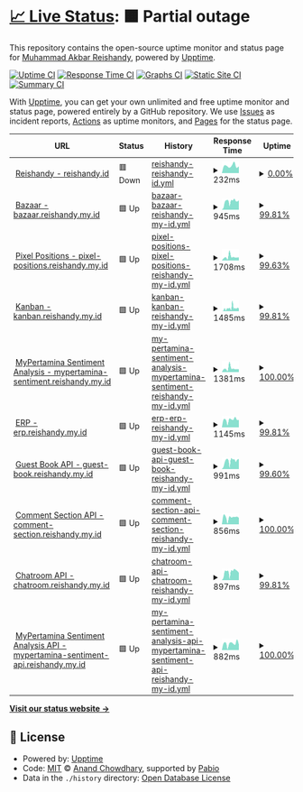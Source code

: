 # [📈 Live Status](https://Reishandy.github.io/upptime): <!--live status--> **🟧 Partial outage**

This repository contains the open-source uptime monitor and status page for [Muhammad Akbar Reishandy](https://reishandy.my.id/), powered by [Upptime](https://github.com/upptime/upptime).

[![Uptime CI](https://github.com/Reishandy/upptime/workflows/Uptime%20CI/badge.svg)](https://github.com/Reishandy/upptime/actions?query=workflow%3A%22Uptime+CI%22)
[![Response Time CI](https://github.com/Reishandy/upptime/workflows/Response%20Time%20CI/badge.svg)](https://github.com/Reishandy/upptime/actions?query=workflow%3A%22Response+Time+CI%22)
[![Graphs CI](https://github.com/Reishandy/upptime/workflows/Graphs%20CI/badge.svg)](https://github.com/Reishandy/upptime/actions?query=workflow%3A%22Graphs+CI%22)
[![Static Site CI](https://github.com/Reishandy/upptime/workflows/Static%20Site%20CI/badge.svg)](https://github.com/Reishandy/upptime/actions?query=workflow%3A%22Static+Site+CI%22)
[![Summary CI](https://github.com/Reishandy/upptime/workflows/Summary%20CI/badge.svg)](https://github.com/Reishandy/upptime/actions?query=workflow%3A%22Summary+CI%22)

With [Upptime](https://upptime.js.org), you can get your own unlimited and free uptime monitor and status page, powered entirely by a GitHub repository. We use [Issues](https://github.com/Reishandy/upptime/issues) as incident reports, [Actions](https://github.com/Reishandy/upptime/actions) as uptime monitors, and [Pages](https://Reishandy.github.io/upptime) for the status page.

<!--start: status pages-->
<!-- This summary is generated by Upptime (https://github.com/upptime/upptime) -->
<!-- Do not edit this manually, your changes will be overwritten -->
<!-- prettier-ignore -->
| URL | Status | History | Response Time | Uptime |
| --- | ------ | ------- | ------------- | ------ |
| <img alt="" src="https://icons.duckduckgo.com/ip3/reishandy.id.ico" height="13"> [Reishandy - reishandy.id](https://reishandy.id) | 🟥 Down | [reishandy-reishandy-id.yml](https://github.com/Reishandy/upptime/commits/HEAD/history/reishandy-reishandy-id.yml) | <details><summary><img alt="Response time graph" src="./graphs/reishandy-reishandy-id/response-time-week.png" height="20"> 232ms</summary><br><a href="https://status.reishandy.my.id/history/reishandy-reishandy-id"><img alt="Response time 232" src="https://img.shields.io/endpoint?url=https%3A%2F%2Fraw.githubusercontent.com%2FReishandy%2Fupptime%2FHEAD%2Fapi%2Freishandy-reishandy-id%2Fresponse-time.json"></a><br><a href="https://status.reishandy.my.id/history/reishandy-reishandy-id"><img alt="24-hour response time 232" src="https://img.shields.io/endpoint?url=https%3A%2F%2Fraw.githubusercontent.com%2FReishandy%2Fupptime%2FHEAD%2Fapi%2Freishandy-reishandy-id%2Fresponse-time-day.json"></a><br><a href="https://status.reishandy.my.id/history/reishandy-reishandy-id"><img alt="7-day response time 232" src="https://img.shields.io/endpoint?url=https%3A%2F%2Fraw.githubusercontent.com%2FReishandy%2Fupptime%2FHEAD%2Fapi%2Freishandy-reishandy-id%2Fresponse-time-week.json"></a><br><a href="https://status.reishandy.my.id/history/reishandy-reishandy-id"><img alt="30-day response time 232" src="https://img.shields.io/endpoint?url=https%3A%2F%2Fraw.githubusercontent.com%2FReishandy%2Fupptime%2FHEAD%2Fapi%2Freishandy-reishandy-id%2Fresponse-time-month.json"></a><br><a href="https://status.reishandy.my.id/history/reishandy-reishandy-id"><img alt="1-year response time 232" src="https://img.shields.io/endpoint?url=https%3A%2F%2Fraw.githubusercontent.com%2FReishandy%2Fupptime%2FHEAD%2Fapi%2Freishandy-reishandy-id%2Fresponse-time-year.json"></a></details> | <details><summary><a href="https://status.reishandy.my.id/history/reishandy-reishandy-id">0.00%</a></summary><a href="https://status.reishandy.my.id/history/reishandy-reishandy-id"><img alt="All-time uptime 0.00%" src="https://img.shields.io/endpoint?url=https%3A%2F%2Fraw.githubusercontent.com%2FReishandy%2Fupptime%2FHEAD%2Fapi%2Freishandy-reishandy-id%2Fuptime.json"></a><br><a href="https://status.reishandy.my.id/history/reishandy-reishandy-id"><img alt="24-hour uptime 0.00%" src="https://img.shields.io/endpoint?url=https%3A%2F%2Fraw.githubusercontent.com%2FReishandy%2Fupptime%2FHEAD%2Fapi%2Freishandy-reishandy-id%2Fuptime-day.json"></a><br><a href="https://status.reishandy.my.id/history/reishandy-reishandy-id"><img alt="7-day uptime 0.00%" src="https://img.shields.io/endpoint?url=https%3A%2F%2Fraw.githubusercontent.com%2FReishandy%2Fupptime%2FHEAD%2Fapi%2Freishandy-reishandy-id%2Fuptime-week.json"></a><br><a href="https://status.reishandy.my.id/history/reishandy-reishandy-id"><img alt="30-day uptime 0.00%" src="https://img.shields.io/endpoint?url=https%3A%2F%2Fraw.githubusercontent.com%2FReishandy%2Fupptime%2FHEAD%2Fapi%2Freishandy-reishandy-id%2Fuptime-month.json"></a><br><a href="https://status.reishandy.my.id/history/reishandy-reishandy-id"><img alt="1-year uptime 0.00%" src="https://img.shields.io/endpoint?url=https%3A%2F%2Fraw.githubusercontent.com%2FReishandy%2Fupptime%2FHEAD%2Fapi%2Freishandy-reishandy-id%2Fuptime-year.json"></a></details>
| <img alt="" src="https://icons.duckduckgo.com/ip3/bazaar.reishandy.my.id.ico" height="13"> [Bazaar - bazaar.reishandy.my.id](https://bazaar.reishandy.my.id) | 🟩 Up | [bazaar-bazaar-reishandy-my-id.yml](https://github.com/Reishandy/upptime/commits/HEAD/history/bazaar-bazaar-reishandy-my-id.yml) | <details><summary><img alt="Response time graph" src="./graphs/bazaar-bazaar-reishandy-my-id/response-time-week.png" height="20"> 945ms</summary><br><a href="https://status.reishandy.my.id/history/bazaar-bazaar-reishandy-my-id"><img alt="Response time 887" src="https://img.shields.io/endpoint?url=https%3A%2F%2Fraw.githubusercontent.com%2FReishandy%2Fupptime%2FHEAD%2Fapi%2Fbazaar-bazaar-reishandy-my-id%2Fresponse-time.json"></a><br><a href="https://status.reishandy.my.id/history/bazaar-bazaar-reishandy-my-id"><img alt="24-hour response time 1110" src="https://img.shields.io/endpoint?url=https%3A%2F%2Fraw.githubusercontent.com%2FReishandy%2Fupptime%2FHEAD%2Fapi%2Fbazaar-bazaar-reishandy-my-id%2Fresponse-time-day.json"></a><br><a href="https://status.reishandy.my.id/history/bazaar-bazaar-reishandy-my-id"><img alt="7-day response time 945" src="https://img.shields.io/endpoint?url=https%3A%2F%2Fraw.githubusercontent.com%2FReishandy%2Fupptime%2FHEAD%2Fapi%2Fbazaar-bazaar-reishandy-my-id%2Fresponse-time-week.json"></a><br><a href="https://status.reishandy.my.id/history/bazaar-bazaar-reishandy-my-id"><img alt="30-day response time 919" src="https://img.shields.io/endpoint?url=https%3A%2F%2Fraw.githubusercontent.com%2FReishandy%2Fupptime%2FHEAD%2Fapi%2Fbazaar-bazaar-reishandy-my-id%2Fresponse-time-month.json"></a><br><a href="https://status.reishandy.my.id/history/bazaar-bazaar-reishandy-my-id"><img alt="1-year response time 887" src="https://img.shields.io/endpoint?url=https%3A%2F%2Fraw.githubusercontent.com%2FReishandy%2Fupptime%2FHEAD%2Fapi%2Fbazaar-bazaar-reishandy-my-id%2Fresponse-time-year.json"></a></details> | <details><summary><a href="https://status.reishandy.my.id/history/bazaar-bazaar-reishandy-my-id">99.81%</a></summary><a href="https://status.reishandy.my.id/history/bazaar-bazaar-reishandy-my-id"><img alt="All-time uptime 99.15%" src="https://img.shields.io/endpoint?url=https%3A%2F%2Fraw.githubusercontent.com%2FReishandy%2Fupptime%2FHEAD%2Fapi%2Fbazaar-bazaar-reishandy-my-id%2Fuptime.json"></a><br><a href="https://status.reishandy.my.id/history/bazaar-bazaar-reishandy-my-id"><img alt="24-hour uptime 100.00%" src="https://img.shields.io/endpoint?url=https%3A%2F%2Fraw.githubusercontent.com%2FReishandy%2Fupptime%2FHEAD%2Fapi%2Fbazaar-bazaar-reishandy-my-id%2Fuptime-day.json"></a><br><a href="https://status.reishandy.my.id/history/bazaar-bazaar-reishandy-my-id"><img alt="7-day uptime 99.81%" src="https://img.shields.io/endpoint?url=https%3A%2F%2Fraw.githubusercontent.com%2FReishandy%2Fupptime%2FHEAD%2Fapi%2Fbazaar-bazaar-reishandy-my-id%2Fuptime-week.json"></a><br><a href="https://status.reishandy.my.id/history/bazaar-bazaar-reishandy-my-id"><img alt="30-day uptime 99.87%" src="https://img.shields.io/endpoint?url=https%3A%2F%2Fraw.githubusercontent.com%2FReishandy%2Fupptime%2FHEAD%2Fapi%2Fbazaar-bazaar-reishandy-my-id%2Fuptime-month.json"></a><br><a href="https://status.reishandy.my.id/history/bazaar-bazaar-reishandy-my-id"><img alt="1-year uptime 99.15%" src="https://img.shields.io/endpoint?url=https%3A%2F%2Fraw.githubusercontent.com%2FReishandy%2Fupptime%2FHEAD%2Fapi%2Fbazaar-bazaar-reishandy-my-id%2Fuptime-year.json"></a></details>
| <img alt="" src="https://icons.duckduckgo.com/ip3/pixel-positions.reishandy.my.id.ico" height="13"> [Pixel Positions - pixel-positions.reishandy.my.id](https://pixel-positions.reishandy.my.id) | 🟩 Up | [pixel-positions-pixel-positions-reishandy-my-id.yml](https://github.com/Reishandy/upptime/commits/HEAD/history/pixel-positions-pixel-positions-reishandy-my-id.yml) | <details><summary><img alt="Response time graph" src="./graphs/pixel-positions-pixel-positions-reishandy-my-id/response-time-week.png" height="20"> 1708ms</summary><br><a href="https://status.reishandy.my.id/history/pixel-positions-pixel-positions-reishandy-my-id"><img alt="Response time 1529" src="https://img.shields.io/endpoint?url=https%3A%2F%2Fraw.githubusercontent.com%2FReishandy%2Fupptime%2FHEAD%2Fapi%2Fpixel-positions-pixel-positions-reishandy-my-id%2Fresponse-time.json"></a><br><a href="https://status.reishandy.my.id/history/pixel-positions-pixel-positions-reishandy-my-id"><img alt="24-hour response time 1401" src="https://img.shields.io/endpoint?url=https%3A%2F%2Fraw.githubusercontent.com%2FReishandy%2Fupptime%2FHEAD%2Fapi%2Fpixel-positions-pixel-positions-reishandy-my-id%2Fresponse-time-day.json"></a><br><a href="https://status.reishandy.my.id/history/pixel-positions-pixel-positions-reishandy-my-id"><img alt="7-day response time 1708" src="https://img.shields.io/endpoint?url=https%3A%2F%2Fraw.githubusercontent.com%2FReishandy%2Fupptime%2FHEAD%2Fapi%2Fpixel-positions-pixel-positions-reishandy-my-id%2Fresponse-time-week.json"></a><br><a href="https://status.reishandy.my.id/history/pixel-positions-pixel-positions-reishandy-my-id"><img alt="30-day response time 1460" src="https://img.shields.io/endpoint?url=https%3A%2F%2Fraw.githubusercontent.com%2FReishandy%2Fupptime%2FHEAD%2Fapi%2Fpixel-positions-pixel-positions-reishandy-my-id%2Fresponse-time-month.json"></a><br><a href="https://status.reishandy.my.id/history/pixel-positions-pixel-positions-reishandy-my-id"><img alt="1-year response time 1529" src="https://img.shields.io/endpoint?url=https%3A%2F%2Fraw.githubusercontent.com%2FReishandy%2Fupptime%2FHEAD%2Fapi%2Fpixel-positions-pixel-positions-reishandy-my-id%2Fresponse-time-year.json"></a></details> | <details><summary><a href="https://status.reishandy.my.id/history/pixel-positions-pixel-positions-reishandy-my-id">99.63%</a></summary><a href="https://status.reishandy.my.id/history/pixel-positions-pixel-positions-reishandy-my-id"><img alt="All-time uptime 99.14%" src="https://img.shields.io/endpoint?url=https%3A%2F%2Fraw.githubusercontent.com%2FReishandy%2Fupptime%2FHEAD%2Fapi%2Fpixel-positions-pixel-positions-reishandy-my-id%2Fuptime.json"></a><br><a href="https://status.reishandy.my.id/history/pixel-positions-pixel-positions-reishandy-my-id"><img alt="24-hour uptime 98.75%" src="https://img.shields.io/endpoint?url=https%3A%2F%2Fraw.githubusercontent.com%2FReishandy%2Fupptime%2FHEAD%2Fapi%2Fpixel-positions-pixel-positions-reishandy-my-id%2Fuptime-day.json"></a><br><a href="https://status.reishandy.my.id/history/pixel-positions-pixel-positions-reishandy-my-id"><img alt="7-day uptime 99.63%" src="https://img.shields.io/endpoint?url=https%3A%2F%2Fraw.githubusercontent.com%2FReishandy%2Fupptime%2FHEAD%2Fapi%2Fpixel-positions-pixel-positions-reishandy-my-id%2Fuptime-week.json"></a><br><a href="https://status.reishandy.my.id/history/pixel-positions-pixel-positions-reishandy-my-id"><img alt="30-day uptime 99.86%" src="https://img.shields.io/endpoint?url=https%3A%2F%2Fraw.githubusercontent.com%2FReishandy%2Fupptime%2FHEAD%2Fapi%2Fpixel-positions-pixel-positions-reishandy-my-id%2Fuptime-month.json"></a><br><a href="https://status.reishandy.my.id/history/pixel-positions-pixel-positions-reishandy-my-id"><img alt="1-year uptime 99.14%" src="https://img.shields.io/endpoint?url=https%3A%2F%2Fraw.githubusercontent.com%2FReishandy%2Fupptime%2FHEAD%2Fapi%2Fpixel-positions-pixel-positions-reishandy-my-id%2Fuptime-year.json"></a></details>
| <img alt="" src="https://icons.duckduckgo.com/ip3/kanban.reishandy.my.id.ico" height="13"> [Kanban - kanban.reishandy.my.id](https://kanban.reishandy.my.id) | 🟩 Up | [kanban-kanban-reishandy-my-id.yml](https://github.com/Reishandy/upptime/commits/HEAD/history/kanban-kanban-reishandy-my-id.yml) | <details><summary><img alt="Response time graph" src="./graphs/kanban-kanban-reishandy-my-id/response-time-week.png" height="20"> 1485ms</summary><br><a href="https://status.reishandy.my.id/history/kanban-kanban-reishandy-my-id"><img alt="Response time 1255" src="https://img.shields.io/endpoint?url=https%3A%2F%2Fraw.githubusercontent.com%2FReishandy%2Fupptime%2FHEAD%2Fapi%2Fkanban-kanban-reishandy-my-id%2Fresponse-time.json"></a><br><a href="https://status.reishandy.my.id/history/kanban-kanban-reishandy-my-id"><img alt="24-hour response time 1300" src="https://img.shields.io/endpoint?url=https%3A%2F%2Fraw.githubusercontent.com%2FReishandy%2Fupptime%2FHEAD%2Fapi%2Fkanban-kanban-reishandy-my-id%2Fresponse-time-day.json"></a><br><a href="https://status.reishandy.my.id/history/kanban-kanban-reishandy-my-id"><img alt="7-day response time 1485" src="https://img.shields.io/endpoint?url=https%3A%2F%2Fraw.githubusercontent.com%2FReishandy%2Fupptime%2FHEAD%2Fapi%2Fkanban-kanban-reishandy-my-id%2Fresponse-time-week.json"></a><br><a href="https://status.reishandy.my.id/history/kanban-kanban-reishandy-my-id"><img alt="30-day response time 1205" src="https://img.shields.io/endpoint?url=https%3A%2F%2Fraw.githubusercontent.com%2FReishandy%2Fupptime%2FHEAD%2Fapi%2Fkanban-kanban-reishandy-my-id%2Fresponse-time-month.json"></a><br><a href="https://status.reishandy.my.id/history/kanban-kanban-reishandy-my-id"><img alt="1-year response time 1255" src="https://img.shields.io/endpoint?url=https%3A%2F%2Fraw.githubusercontent.com%2FReishandy%2Fupptime%2FHEAD%2Fapi%2Fkanban-kanban-reishandy-my-id%2Fresponse-time-year.json"></a></details> | <details><summary><a href="https://status.reishandy.my.id/history/kanban-kanban-reishandy-my-id">99.81%</a></summary><a href="https://status.reishandy.my.id/history/kanban-kanban-reishandy-my-id"><img alt="All-time uptime 99.13%" src="https://img.shields.io/endpoint?url=https%3A%2F%2Fraw.githubusercontent.com%2FReishandy%2Fupptime%2FHEAD%2Fapi%2Fkanban-kanban-reishandy-my-id%2Fuptime.json"></a><br><a href="https://status.reishandy.my.id/history/kanban-kanban-reishandy-my-id"><img alt="24-hour uptime 100.00%" src="https://img.shields.io/endpoint?url=https%3A%2F%2Fraw.githubusercontent.com%2FReishandy%2Fupptime%2FHEAD%2Fapi%2Fkanban-kanban-reishandy-my-id%2Fuptime-day.json"></a><br><a href="https://status.reishandy.my.id/history/kanban-kanban-reishandy-my-id"><img alt="7-day uptime 99.81%" src="https://img.shields.io/endpoint?url=https%3A%2F%2Fraw.githubusercontent.com%2FReishandy%2Fupptime%2FHEAD%2Fapi%2Fkanban-kanban-reishandy-my-id%2Fuptime-week.json"></a><br><a href="https://status.reishandy.my.id/history/kanban-kanban-reishandy-my-id"><img alt="30-day uptime 99.84%" src="https://img.shields.io/endpoint?url=https%3A%2F%2Fraw.githubusercontent.com%2FReishandy%2Fupptime%2FHEAD%2Fapi%2Fkanban-kanban-reishandy-my-id%2Fuptime-month.json"></a><br><a href="https://status.reishandy.my.id/history/kanban-kanban-reishandy-my-id"><img alt="1-year uptime 99.13%" src="https://img.shields.io/endpoint?url=https%3A%2F%2Fraw.githubusercontent.com%2FReishandy%2Fupptime%2FHEAD%2Fapi%2Fkanban-kanban-reishandy-my-id%2Fuptime-year.json"></a></details>
| <img alt="" src="https://icons.duckduckgo.com/ip3/mypertamina-sentiment.reishandy.my.id.ico" height="13"> [MyPertamina Sentiment Analysis - mypertamina-sentiment.reishandy.my.id](https://mypertamina-sentiment.reishandy.my.id) | 🟩 Up | [my-pertamina-sentiment-analysis-mypertamina-sentiment-reishandy-my-id.yml](https://github.com/Reishandy/upptime/commits/HEAD/history/my-pertamina-sentiment-analysis-mypertamina-sentiment-reishandy-my-id.yml) | <details><summary><img alt="Response time graph" src="./graphs/my-pertamina-sentiment-analysis-mypertamina-sentiment-reishandy-my-id/response-time-week.png" height="20"> 1381ms</summary><br><a href="https://status.reishandy.my.id/history/my-pertamina-sentiment-analysis-mypertamina-sentiment-reishandy-my-id"><img alt="Response time 1159" src="https://img.shields.io/endpoint?url=https%3A%2F%2Fraw.githubusercontent.com%2FReishandy%2Fupptime%2FHEAD%2Fapi%2Fmy-pertamina-sentiment-analysis-mypertamina-sentiment-reishandy-my-id%2Fresponse-time.json"></a><br><a href="https://status.reishandy.my.id/history/my-pertamina-sentiment-analysis-mypertamina-sentiment-reishandy-my-id"><img alt="24-hour response time 1223" src="https://img.shields.io/endpoint?url=https%3A%2F%2Fraw.githubusercontent.com%2FReishandy%2Fupptime%2FHEAD%2Fapi%2Fmy-pertamina-sentiment-analysis-mypertamina-sentiment-reishandy-my-id%2Fresponse-time-day.json"></a><br><a href="https://status.reishandy.my.id/history/my-pertamina-sentiment-analysis-mypertamina-sentiment-reishandy-my-id"><img alt="7-day response time 1381" src="https://img.shields.io/endpoint?url=https%3A%2F%2Fraw.githubusercontent.com%2FReishandy%2Fupptime%2FHEAD%2Fapi%2Fmy-pertamina-sentiment-analysis-mypertamina-sentiment-reishandy-my-id%2Fresponse-time-week.json"></a><br><a href="https://status.reishandy.my.id/history/my-pertamina-sentiment-analysis-mypertamina-sentiment-reishandy-my-id"><img alt="30-day response time 1097" src="https://img.shields.io/endpoint?url=https%3A%2F%2Fraw.githubusercontent.com%2FReishandy%2Fupptime%2FHEAD%2Fapi%2Fmy-pertamina-sentiment-analysis-mypertamina-sentiment-reishandy-my-id%2Fresponse-time-month.json"></a><br><a href="https://status.reishandy.my.id/history/my-pertamina-sentiment-analysis-mypertamina-sentiment-reishandy-my-id"><img alt="1-year response time 1159" src="https://img.shields.io/endpoint?url=https%3A%2F%2Fraw.githubusercontent.com%2FReishandy%2Fupptime%2FHEAD%2Fapi%2Fmy-pertamina-sentiment-analysis-mypertamina-sentiment-reishandy-my-id%2Fresponse-time-year.json"></a></details> | <details><summary><a href="https://status.reishandy.my.id/history/my-pertamina-sentiment-analysis-mypertamina-sentiment-reishandy-my-id">100.00%</a></summary><a href="https://status.reishandy.my.id/history/my-pertamina-sentiment-analysis-mypertamina-sentiment-reishandy-my-id"><img alt="All-time uptime 100.00%" src="https://img.shields.io/endpoint?url=https%3A%2F%2Fraw.githubusercontent.com%2FReishandy%2Fupptime%2FHEAD%2Fapi%2Fmy-pertamina-sentiment-analysis-mypertamina-sentiment-reishandy-my-id%2Fuptime.json"></a><br><a href="https://status.reishandy.my.id/history/my-pertamina-sentiment-analysis-mypertamina-sentiment-reishandy-my-id"><img alt="24-hour uptime 100.00%" src="https://img.shields.io/endpoint?url=https%3A%2F%2Fraw.githubusercontent.com%2FReishandy%2Fupptime%2FHEAD%2Fapi%2Fmy-pertamina-sentiment-analysis-mypertamina-sentiment-reishandy-my-id%2Fuptime-day.json"></a><br><a href="https://status.reishandy.my.id/history/my-pertamina-sentiment-analysis-mypertamina-sentiment-reishandy-my-id"><img alt="7-day uptime 100.00%" src="https://img.shields.io/endpoint?url=https%3A%2F%2Fraw.githubusercontent.com%2FReishandy%2Fupptime%2FHEAD%2Fapi%2Fmy-pertamina-sentiment-analysis-mypertamina-sentiment-reishandy-my-id%2Fuptime-week.json"></a><br><a href="https://status.reishandy.my.id/history/my-pertamina-sentiment-analysis-mypertamina-sentiment-reishandy-my-id"><img alt="30-day uptime 100.00%" src="https://img.shields.io/endpoint?url=https%3A%2F%2Fraw.githubusercontent.com%2FReishandy%2Fupptime%2FHEAD%2Fapi%2Fmy-pertamina-sentiment-analysis-mypertamina-sentiment-reishandy-my-id%2Fuptime-month.json"></a><br><a href="https://status.reishandy.my.id/history/my-pertamina-sentiment-analysis-mypertamina-sentiment-reishandy-my-id"><img alt="1-year uptime 100.00%" src="https://img.shields.io/endpoint?url=https%3A%2F%2Fraw.githubusercontent.com%2FReishandy%2Fupptime%2FHEAD%2Fapi%2Fmy-pertamina-sentiment-analysis-mypertamina-sentiment-reishandy-my-id%2Fuptime-year.json"></a></details>
| <img alt="" src="https://icons.duckduckgo.com/ip3/erp.reishandy.my.id.ico" height="13"> [ERP - erp.reishandy.my.id](https://erp.reishandy.my.id) | 🟩 Up | [erp-erp-reishandy-my-id.yml](https://github.com/Reishandy/upptime/commits/HEAD/history/erp-erp-reishandy-my-id.yml) | <details><summary><img alt="Response time graph" src="./graphs/erp-erp-reishandy-my-id/response-time-week.png" height="20"> 1145ms</summary><br><a href="https://status.reishandy.my.id/history/erp-erp-reishandy-my-id"><img alt="Response time 1306" src="https://img.shields.io/endpoint?url=https%3A%2F%2Fraw.githubusercontent.com%2FReishandy%2Fupptime%2FHEAD%2Fapi%2Ferp-erp-reishandy-my-id%2Fresponse-time.json"></a><br><a href="https://status.reishandy.my.id/history/erp-erp-reishandy-my-id"><img alt="24-hour response time 1094" src="https://img.shields.io/endpoint?url=https%3A%2F%2Fraw.githubusercontent.com%2FReishandy%2Fupptime%2FHEAD%2Fapi%2Ferp-erp-reishandy-my-id%2Fresponse-time-day.json"></a><br><a href="https://status.reishandy.my.id/history/erp-erp-reishandy-my-id"><img alt="7-day response time 1145" src="https://img.shields.io/endpoint?url=https%3A%2F%2Fraw.githubusercontent.com%2FReishandy%2Fupptime%2FHEAD%2Fapi%2Ferp-erp-reishandy-my-id%2Fresponse-time-week.json"></a><br><a href="https://status.reishandy.my.id/history/erp-erp-reishandy-my-id"><img alt="30-day response time 1140" src="https://img.shields.io/endpoint?url=https%3A%2F%2Fraw.githubusercontent.com%2FReishandy%2Fupptime%2FHEAD%2Fapi%2Ferp-erp-reishandy-my-id%2Fresponse-time-month.json"></a><br><a href="https://status.reishandy.my.id/history/erp-erp-reishandy-my-id"><img alt="1-year response time 1306" src="https://img.shields.io/endpoint?url=https%3A%2F%2Fraw.githubusercontent.com%2FReishandy%2Fupptime%2FHEAD%2Fapi%2Ferp-erp-reishandy-my-id%2Fresponse-time-year.json"></a></details> | <details><summary><a href="https://status.reishandy.my.id/history/erp-erp-reishandy-my-id">99.81%</a></summary><a href="https://status.reishandy.my.id/history/erp-erp-reishandy-my-id"><img alt="All-time uptime 99.26%" src="https://img.shields.io/endpoint?url=https%3A%2F%2Fraw.githubusercontent.com%2FReishandy%2Fupptime%2FHEAD%2Fapi%2Ferp-erp-reishandy-my-id%2Fuptime.json"></a><br><a href="https://status.reishandy.my.id/history/erp-erp-reishandy-my-id"><img alt="24-hour uptime 100.00%" src="https://img.shields.io/endpoint?url=https%3A%2F%2Fraw.githubusercontent.com%2FReishandy%2Fupptime%2FHEAD%2Fapi%2Ferp-erp-reishandy-my-id%2Fuptime-day.json"></a><br><a href="https://status.reishandy.my.id/history/erp-erp-reishandy-my-id"><img alt="7-day uptime 99.81%" src="https://img.shields.io/endpoint?url=https%3A%2F%2Fraw.githubusercontent.com%2FReishandy%2Fupptime%2FHEAD%2Fapi%2Ferp-erp-reishandy-my-id%2Fuptime-week.json"></a><br><a href="https://status.reishandy.my.id/history/erp-erp-reishandy-my-id"><img alt="30-day uptime 99.86%" src="https://img.shields.io/endpoint?url=https%3A%2F%2Fraw.githubusercontent.com%2FReishandy%2Fupptime%2FHEAD%2Fapi%2Ferp-erp-reishandy-my-id%2Fuptime-month.json"></a><br><a href="https://status.reishandy.my.id/history/erp-erp-reishandy-my-id"><img alt="1-year uptime 99.26%" src="https://img.shields.io/endpoint?url=https%3A%2F%2Fraw.githubusercontent.com%2FReishandy%2Fupptime%2FHEAD%2Fapi%2Ferp-erp-reishandy-my-id%2Fuptime-year.json"></a></details>
| <img alt="" src="https://icons.duckduckgo.com/ip3/guest-book.reishandy.my.id.ico" height="13"> [Guest Book API - guest-book.reishandy.my.id](https://guest-book.reishandy.my.id) | 🟩 Up | [guest-book-api-guest-book-reishandy-my-id.yml](https://github.com/Reishandy/upptime/commits/HEAD/history/guest-book-api-guest-book-reishandy-my-id.yml) | <details><summary><img alt="Response time graph" src="./graphs/guest-book-api-guest-book-reishandy-my-id/response-time-week.png" height="20"> 991ms</summary><br><a href="https://status.reishandy.my.id/history/guest-book-api-guest-book-reishandy-my-id"><img alt="Response time 845" src="https://img.shields.io/endpoint?url=https%3A%2F%2Fraw.githubusercontent.com%2FReishandy%2Fupptime%2FHEAD%2Fapi%2Fguest-book-api-guest-book-reishandy-my-id%2Fresponse-time.json"></a><br><a href="https://status.reishandy.my.id/history/guest-book-api-guest-book-reishandy-my-id"><img alt="24-hour response time 1129" src="https://img.shields.io/endpoint?url=https%3A%2F%2Fraw.githubusercontent.com%2FReishandy%2Fupptime%2FHEAD%2Fapi%2Fguest-book-api-guest-book-reishandy-my-id%2Fresponse-time-day.json"></a><br><a href="https://status.reishandy.my.id/history/guest-book-api-guest-book-reishandy-my-id"><img alt="7-day response time 991" src="https://img.shields.io/endpoint?url=https%3A%2F%2Fraw.githubusercontent.com%2FReishandy%2Fupptime%2FHEAD%2Fapi%2Fguest-book-api-guest-book-reishandy-my-id%2Fresponse-time-week.json"></a><br><a href="https://status.reishandy.my.id/history/guest-book-api-guest-book-reishandy-my-id"><img alt="30-day response time 914" src="https://img.shields.io/endpoint?url=https%3A%2F%2Fraw.githubusercontent.com%2FReishandy%2Fupptime%2FHEAD%2Fapi%2Fguest-book-api-guest-book-reishandy-my-id%2Fresponse-time-month.json"></a><br><a href="https://status.reishandy.my.id/history/guest-book-api-guest-book-reishandy-my-id"><img alt="1-year response time 845" src="https://img.shields.io/endpoint?url=https%3A%2F%2Fraw.githubusercontent.com%2FReishandy%2Fupptime%2FHEAD%2Fapi%2Fguest-book-api-guest-book-reishandy-my-id%2Fresponse-time-year.json"></a></details> | <details><summary><a href="https://status.reishandy.my.id/history/guest-book-api-guest-book-reishandy-my-id">99.60%</a></summary><a href="https://status.reishandy.my.id/history/guest-book-api-guest-book-reishandy-my-id"><img alt="All-time uptime 99.12%" src="https://img.shields.io/endpoint?url=https%3A%2F%2Fraw.githubusercontent.com%2FReishandy%2Fupptime%2FHEAD%2Fapi%2Fguest-book-api-guest-book-reishandy-my-id%2Fuptime.json"></a><br><a href="https://status.reishandy.my.id/history/guest-book-api-guest-book-reishandy-my-id"><img alt="24-hour uptime 98.55%" src="https://img.shields.io/endpoint?url=https%3A%2F%2Fraw.githubusercontent.com%2FReishandy%2Fupptime%2FHEAD%2Fapi%2Fguest-book-api-guest-book-reishandy-my-id%2Fuptime-day.json"></a><br><a href="https://status.reishandy.my.id/history/guest-book-api-guest-book-reishandy-my-id"><img alt="7-day uptime 99.60%" src="https://img.shields.io/endpoint?url=https%3A%2F%2Fraw.githubusercontent.com%2FReishandy%2Fupptime%2FHEAD%2Fapi%2Fguest-book-api-guest-book-reishandy-my-id%2Fuptime-week.json"></a><br><a href="https://status.reishandy.my.id/history/guest-book-api-guest-book-reishandy-my-id"><img alt="30-day uptime 99.82%" src="https://img.shields.io/endpoint?url=https%3A%2F%2Fraw.githubusercontent.com%2FReishandy%2Fupptime%2FHEAD%2Fapi%2Fguest-book-api-guest-book-reishandy-my-id%2Fuptime-month.json"></a><br><a href="https://status.reishandy.my.id/history/guest-book-api-guest-book-reishandy-my-id"><img alt="1-year uptime 99.12%" src="https://img.shields.io/endpoint?url=https%3A%2F%2Fraw.githubusercontent.com%2FReishandy%2Fupptime%2FHEAD%2Fapi%2Fguest-book-api-guest-book-reishandy-my-id%2Fuptime-year.json"></a></details>
| <img alt="" src="https://icons.duckduckgo.com/ip3/comment-section.reishandy.my.id.ico" height="13"> [Comment Section API - comment-section.reishandy.my.id](https://comment-section.reishandy.my.id) | 🟩 Up | [comment-section-api-comment-section-reishandy-my-id.yml](https://github.com/Reishandy/upptime/commits/HEAD/history/comment-section-api-comment-section-reishandy-my-id.yml) | <details><summary><img alt="Response time graph" src="./graphs/comment-section-api-comment-section-reishandy-my-id/response-time-week.png" height="20"> 856ms</summary><br><a href="https://status.reishandy.my.id/history/comment-section-api-comment-section-reishandy-my-id"><img alt="Response time 842" src="https://img.shields.io/endpoint?url=https%3A%2F%2Fraw.githubusercontent.com%2FReishandy%2Fupptime%2FHEAD%2Fapi%2Fcomment-section-api-comment-section-reishandy-my-id%2Fresponse-time.json"></a><br><a href="https://status.reishandy.my.id/history/comment-section-api-comment-section-reishandy-my-id"><img alt="24-hour response time 1124" src="https://img.shields.io/endpoint?url=https%3A%2F%2Fraw.githubusercontent.com%2FReishandy%2Fupptime%2FHEAD%2Fapi%2Fcomment-section-api-comment-section-reishandy-my-id%2Fresponse-time-day.json"></a><br><a href="https://status.reishandy.my.id/history/comment-section-api-comment-section-reishandy-my-id"><img alt="7-day response time 856" src="https://img.shields.io/endpoint?url=https%3A%2F%2Fraw.githubusercontent.com%2FReishandy%2Fupptime%2FHEAD%2Fapi%2Fcomment-section-api-comment-section-reishandy-my-id%2Fresponse-time-week.json"></a><br><a href="https://status.reishandy.my.id/history/comment-section-api-comment-section-reishandy-my-id"><img alt="30-day response time 868" src="https://img.shields.io/endpoint?url=https%3A%2F%2Fraw.githubusercontent.com%2FReishandy%2Fupptime%2FHEAD%2Fapi%2Fcomment-section-api-comment-section-reishandy-my-id%2Fresponse-time-month.json"></a><br><a href="https://status.reishandy.my.id/history/comment-section-api-comment-section-reishandy-my-id"><img alt="1-year response time 842" src="https://img.shields.io/endpoint?url=https%3A%2F%2Fraw.githubusercontent.com%2FReishandy%2Fupptime%2FHEAD%2Fapi%2Fcomment-section-api-comment-section-reishandy-my-id%2Fresponse-time-year.json"></a></details> | <details><summary><a href="https://status.reishandy.my.id/history/comment-section-api-comment-section-reishandy-my-id">100.00%</a></summary><a href="https://status.reishandy.my.id/history/comment-section-api-comment-section-reishandy-my-id"><img alt="All-time uptime 100.00%" src="https://img.shields.io/endpoint?url=https%3A%2F%2Fraw.githubusercontent.com%2FReishandy%2Fupptime%2FHEAD%2Fapi%2Fcomment-section-api-comment-section-reishandy-my-id%2Fuptime.json"></a><br><a href="https://status.reishandy.my.id/history/comment-section-api-comment-section-reishandy-my-id"><img alt="24-hour uptime 100.00%" src="https://img.shields.io/endpoint?url=https%3A%2F%2Fraw.githubusercontent.com%2FReishandy%2Fupptime%2FHEAD%2Fapi%2Fcomment-section-api-comment-section-reishandy-my-id%2Fuptime-day.json"></a><br><a href="https://status.reishandy.my.id/history/comment-section-api-comment-section-reishandy-my-id"><img alt="7-day uptime 100.00%" src="https://img.shields.io/endpoint?url=https%3A%2F%2Fraw.githubusercontent.com%2FReishandy%2Fupptime%2FHEAD%2Fapi%2Fcomment-section-api-comment-section-reishandy-my-id%2Fuptime-week.json"></a><br><a href="https://status.reishandy.my.id/history/comment-section-api-comment-section-reishandy-my-id"><img alt="30-day uptime 100.00%" src="https://img.shields.io/endpoint?url=https%3A%2F%2Fraw.githubusercontent.com%2FReishandy%2Fupptime%2FHEAD%2Fapi%2Fcomment-section-api-comment-section-reishandy-my-id%2Fuptime-month.json"></a><br><a href="https://status.reishandy.my.id/history/comment-section-api-comment-section-reishandy-my-id"><img alt="1-year uptime 100.00%" src="https://img.shields.io/endpoint?url=https%3A%2F%2Fraw.githubusercontent.com%2FReishandy%2Fupptime%2FHEAD%2Fapi%2Fcomment-section-api-comment-section-reishandy-my-id%2Fuptime-year.json"></a></details>
| <img alt="" src="https://icons.duckduckgo.com/ip3/chatroom.reishandy.my.id.ico" height="13"> [Chatroom API - chatroom.reishandy.my.id](https://chatroom.reishandy.my.id) | 🟩 Up | [chatroom-api-chatroom-reishandy-my-id.yml](https://github.com/Reishandy/upptime/commits/HEAD/history/chatroom-api-chatroom-reishandy-my-id.yml) | <details><summary><img alt="Response time graph" src="./graphs/chatroom-api-chatroom-reishandy-my-id/response-time-week.png" height="20"> 897ms</summary><br><a href="https://status.reishandy.my.id/history/chatroom-api-chatroom-reishandy-my-id"><img alt="Response time 789" src="https://img.shields.io/endpoint?url=https%3A%2F%2Fraw.githubusercontent.com%2FReishandy%2Fupptime%2FHEAD%2Fapi%2Fchatroom-api-chatroom-reishandy-my-id%2Fresponse-time.json"></a><br><a href="https://status.reishandy.my.id/history/chatroom-api-chatroom-reishandy-my-id"><img alt="24-hour response time 959" src="https://img.shields.io/endpoint?url=https%3A%2F%2Fraw.githubusercontent.com%2FReishandy%2Fupptime%2FHEAD%2Fapi%2Fchatroom-api-chatroom-reishandy-my-id%2Fresponse-time-day.json"></a><br><a href="https://status.reishandy.my.id/history/chatroom-api-chatroom-reishandy-my-id"><img alt="7-day response time 897" src="https://img.shields.io/endpoint?url=https%3A%2F%2Fraw.githubusercontent.com%2FReishandy%2Fupptime%2FHEAD%2Fapi%2Fchatroom-api-chatroom-reishandy-my-id%2Fresponse-time-week.json"></a><br><a href="https://status.reishandy.my.id/history/chatroom-api-chatroom-reishandy-my-id"><img alt="30-day response time 875" src="https://img.shields.io/endpoint?url=https%3A%2F%2Fraw.githubusercontent.com%2FReishandy%2Fupptime%2FHEAD%2Fapi%2Fchatroom-api-chatroom-reishandy-my-id%2Fresponse-time-month.json"></a><br><a href="https://status.reishandy.my.id/history/chatroom-api-chatroom-reishandy-my-id"><img alt="1-year response time 789" src="https://img.shields.io/endpoint?url=https%3A%2F%2Fraw.githubusercontent.com%2FReishandy%2Fupptime%2FHEAD%2Fapi%2Fchatroom-api-chatroom-reishandy-my-id%2Fresponse-time-year.json"></a></details> | <details><summary><a href="https://status.reishandy.my.id/history/chatroom-api-chatroom-reishandy-my-id">99.81%</a></summary><a href="https://status.reishandy.my.id/history/chatroom-api-chatroom-reishandy-my-id"><img alt="All-time uptime 99.12%" src="https://img.shields.io/endpoint?url=https%3A%2F%2Fraw.githubusercontent.com%2FReishandy%2Fupptime%2FHEAD%2Fapi%2Fchatroom-api-chatroom-reishandy-my-id%2Fuptime.json"></a><br><a href="https://status.reishandy.my.id/history/chatroom-api-chatroom-reishandy-my-id"><img alt="24-hour uptime 100.00%" src="https://img.shields.io/endpoint?url=https%3A%2F%2Fraw.githubusercontent.com%2FReishandy%2Fupptime%2FHEAD%2Fapi%2Fchatroom-api-chatroom-reishandy-my-id%2Fuptime-day.json"></a><br><a href="https://status.reishandy.my.id/history/chatroom-api-chatroom-reishandy-my-id"><img alt="7-day uptime 99.81%" src="https://img.shields.io/endpoint?url=https%3A%2F%2Fraw.githubusercontent.com%2FReishandy%2Fupptime%2FHEAD%2Fapi%2Fchatroom-api-chatroom-reishandy-my-id%2Fuptime-week.json"></a><br><a href="https://status.reishandy.my.id/history/chatroom-api-chatroom-reishandy-my-id"><img alt="30-day uptime 99.82%" src="https://img.shields.io/endpoint?url=https%3A%2F%2Fraw.githubusercontent.com%2FReishandy%2Fupptime%2FHEAD%2Fapi%2Fchatroom-api-chatroom-reishandy-my-id%2Fuptime-month.json"></a><br><a href="https://status.reishandy.my.id/history/chatroom-api-chatroom-reishandy-my-id"><img alt="1-year uptime 99.12%" src="https://img.shields.io/endpoint?url=https%3A%2F%2Fraw.githubusercontent.com%2FReishandy%2Fupptime%2FHEAD%2Fapi%2Fchatroom-api-chatroom-reishandy-my-id%2Fuptime-year.json"></a></details>
| <img alt="" src="https://icons.duckduckgo.com/ip3/mypertamina-sentiment-api.reishandy.my.id.ico" height="13"> [MyPertamina Sentiment Analysis API - mypertamina-sentiment-api.reishandy.my.id](https://mypertamina-sentiment-api.reishandy.my.id/healthz) | 🟩 Up | [my-pertamina-sentiment-analysis-api-mypertamina-sentiment-api-reishandy-my-id.yml](https://github.com/Reishandy/upptime/commits/HEAD/history/my-pertamina-sentiment-analysis-api-mypertamina-sentiment-api-reishandy-my-id.yml) | <details><summary><img alt="Response time graph" src="./graphs/my-pertamina-sentiment-analysis-api-mypertamina-sentiment-api-reishandy-my-id/response-time-week.png" height="20"> 882ms</summary><br><a href="https://status.reishandy.my.id/history/my-pertamina-sentiment-analysis-api-mypertamina-sentiment-api-reishandy-my-id"><img alt="Response time 819" src="https://img.shields.io/endpoint?url=https%3A%2F%2Fraw.githubusercontent.com%2FReishandy%2Fupptime%2FHEAD%2Fapi%2Fmy-pertamina-sentiment-analysis-api-mypertamina-sentiment-api-reishandy-my-id%2Fresponse-time.json"></a><br><a href="https://status.reishandy.my.id/history/my-pertamina-sentiment-analysis-api-mypertamina-sentiment-api-reishandy-my-id"><img alt="24-hour response time 931" src="https://img.shields.io/endpoint?url=https%3A%2F%2Fraw.githubusercontent.com%2FReishandy%2Fupptime%2FHEAD%2Fapi%2Fmy-pertamina-sentiment-analysis-api-mypertamina-sentiment-api-reishandy-my-id%2Fresponse-time-day.json"></a><br><a href="https://status.reishandy.my.id/history/my-pertamina-sentiment-analysis-api-mypertamina-sentiment-api-reishandy-my-id"><img alt="7-day response time 882" src="https://img.shields.io/endpoint?url=https%3A%2F%2Fraw.githubusercontent.com%2FReishandy%2Fupptime%2FHEAD%2Fapi%2Fmy-pertamina-sentiment-analysis-api-mypertamina-sentiment-api-reishandy-my-id%2Fresponse-time-week.json"></a><br><a href="https://status.reishandy.my.id/history/my-pertamina-sentiment-analysis-api-mypertamina-sentiment-api-reishandy-my-id"><img alt="30-day response time 883" src="https://img.shields.io/endpoint?url=https%3A%2F%2Fraw.githubusercontent.com%2FReishandy%2Fupptime%2FHEAD%2Fapi%2Fmy-pertamina-sentiment-analysis-api-mypertamina-sentiment-api-reishandy-my-id%2Fresponse-time-month.json"></a><br><a href="https://status.reishandy.my.id/history/my-pertamina-sentiment-analysis-api-mypertamina-sentiment-api-reishandy-my-id"><img alt="1-year response time 819" src="https://img.shields.io/endpoint?url=https%3A%2F%2Fraw.githubusercontent.com%2FReishandy%2Fupptime%2FHEAD%2Fapi%2Fmy-pertamina-sentiment-analysis-api-mypertamina-sentiment-api-reishandy-my-id%2Fresponse-time-year.json"></a></details> | <details><summary><a href="https://status.reishandy.my.id/history/my-pertamina-sentiment-analysis-api-mypertamina-sentiment-api-reishandy-my-id">100.00%</a></summary><a href="https://status.reishandy.my.id/history/my-pertamina-sentiment-analysis-api-mypertamina-sentiment-api-reishandy-my-id"><img alt="All-time uptime 100.00%" src="https://img.shields.io/endpoint?url=https%3A%2F%2Fraw.githubusercontent.com%2FReishandy%2Fupptime%2FHEAD%2Fapi%2Fmy-pertamina-sentiment-analysis-api-mypertamina-sentiment-api-reishandy-my-id%2Fuptime.json"></a><br><a href="https://status.reishandy.my.id/history/my-pertamina-sentiment-analysis-api-mypertamina-sentiment-api-reishandy-my-id"><img alt="24-hour uptime 100.00%" src="https://img.shields.io/endpoint?url=https%3A%2F%2Fraw.githubusercontent.com%2FReishandy%2Fupptime%2FHEAD%2Fapi%2Fmy-pertamina-sentiment-analysis-api-mypertamina-sentiment-api-reishandy-my-id%2Fuptime-day.json"></a><br><a href="https://status.reishandy.my.id/history/my-pertamina-sentiment-analysis-api-mypertamina-sentiment-api-reishandy-my-id"><img alt="7-day uptime 100.00%" src="https://img.shields.io/endpoint?url=https%3A%2F%2Fraw.githubusercontent.com%2FReishandy%2Fupptime%2FHEAD%2Fapi%2Fmy-pertamina-sentiment-analysis-api-mypertamina-sentiment-api-reishandy-my-id%2Fuptime-week.json"></a><br><a href="https://status.reishandy.my.id/history/my-pertamina-sentiment-analysis-api-mypertamina-sentiment-api-reishandy-my-id"><img alt="30-day uptime 100.00%" src="https://img.shields.io/endpoint?url=https%3A%2F%2Fraw.githubusercontent.com%2FReishandy%2Fupptime%2FHEAD%2Fapi%2Fmy-pertamina-sentiment-analysis-api-mypertamina-sentiment-api-reishandy-my-id%2Fuptime-month.json"></a><br><a href="https://status.reishandy.my.id/history/my-pertamina-sentiment-analysis-api-mypertamina-sentiment-api-reishandy-my-id"><img alt="1-year uptime 100.00%" src="https://img.shields.io/endpoint?url=https%3A%2F%2Fraw.githubusercontent.com%2FReishandy%2Fupptime%2FHEAD%2Fapi%2Fmy-pertamina-sentiment-analysis-api-mypertamina-sentiment-api-reishandy-my-id%2Fuptime-year.json"></a></details>

<!--end: status pages-->

[**Visit our status website →**](https://Reishandy.github.io/upptime)

## 📄 License

- Powered by: [Upptime](https://github.com/upptime/upptime)
- Code: [MIT](./LICENSE) © [Anand Chowdhary](https://anandchowdhary.com), supported by [Pabio](https://pabio.com)
- Data in the `./history` directory: [Open Database License](https://opendatacommons.org/licenses/odbl/1-0/)
